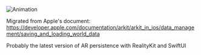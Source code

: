 
![Animation](https://github.com/xduwzh/ARPersistence-MultiObj-RealityKit-SwiftUI/blob/main/RPReplay_Final1718881602-ezgif.com-video-to-gif-converter-2.gif)

Migrated from Apple's document: https://developer.apple.com/documentation/arkit/arkit_in_ios/data_management/saving_and_loading_world_data

Probably the latest version of AR persistence with RealityKit and SwiftUI

